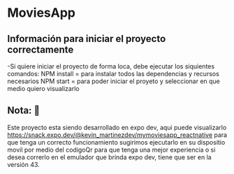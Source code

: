 # MoviesApp

 ## Información para iniciar el proyecto correctamente

-Si quiere iniciar el proyecto de forma loca, debe ejecutar los siquientes comandos:
NPM install = para instalar todos las dependencias y recursos necesarios
NPM start = para poder iniciar el proyeto y seleccionar en que medio quiero visualizarlo 

## Nota: 👀
Este proyecto esta siendo desarrollado en expo dev, aqui puede visualizarlo https://snack.expo.dev/@kevin_martinezdev/mymoviesapp_reactnative para que tenga un correcto funcionamiento sugirimos ejecutarlo en su dispositio movil por medio del codigoQr para que tenga una mejor experiencia  o si desea correrlo en el emulador que brinda expo dev, tiene que ser en la versión 43.
